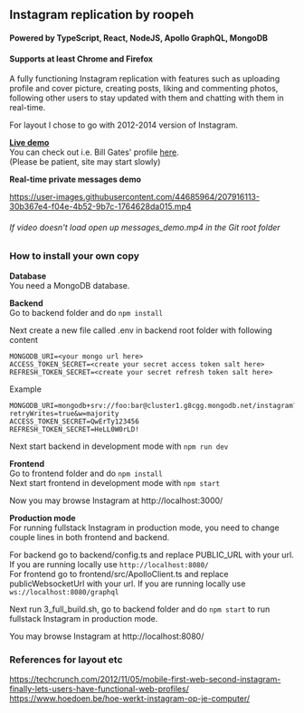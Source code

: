 ## Instagram replication by roopeh
#### Powered by TypeScript, React, NodeJS, Apollo GraphQL, MongoDB
#### Supports at least Chrome and Firefox

A fully functioning Instagram replication with features such as uploading profile and cover picture, creating posts,
liking and commenting photos, following other users to stay updated with them and chatting with them in real-time.

For layout I chose to go with 2012-2014 version of Instagram.

[**Live demo**](https://instagram-app-2022.fly.dev/)<br/>
You can check out i.e. Bill Gates' profile [here](https://instagram-app-2022.fly.dev/billgates).<br/>
(Please be patient, site may start slowly)

**Real-time private messages demo**

https://user-images.githubusercontent.com/44685964/207916113-30b367e4-f04e-4b52-9b7c-1764628da015.mp4

###### If video doesn't load open up messages_demo.mp4 in the Git root folder


### How to install your own copy
**Database**<br/>
You need a MongoDB database.

**Backend**<br/>
Go to backend folder and do `npm install`

Next create a new file called .env in backend root folder with following content
```
MONGODB_URI=<your mongo url here>
ACCESS_TOKEN_SECRET=<create your secret access token salt here>
REFRESH_TOKEN_SECRET=<create your secret refresh token salt here>
```
Example
```
MONGODB_URI=mongodb+srv://foo:bar@cluster1.g8cgg.mongodb.net/instagram?retryWrites=true&w=majority
ACCESS_TOKEN_SECRET=QwErTy123456
REFRESH_TOKEN_SECRET=HeLL0W0rLD!
```

Next start backend in development mode with `npm run dev`

**Frontend**<br/>
Go to frontend folder and do `npm install`<br/>
Next start frontend in development mode with `npm start`

Now you may browse Instagram at http://localhost:3000/

**Production mode**<br/>
For running fullstack Instagram in production mode, you need to change couple lines in both frontend and backend.

For backend go to backend/config.ts and replace PUBLIC_URL with your url. If you are running locally use `http://localhost:8080/`<br/>
For frontend go to frontend/src/ApolloClient.ts and replace publicWebsocketUrl with your url. If you are running locally use `ws://localhost:8080/graphql`

Next run 3_full_build.sh, go to backend folder and do `npm start` to run fullstack Instagram in production mode.

You may browse Instagram at http://localhost:8080/

### References for layout etc
https://techcrunch.com/2012/11/05/mobile-first-web-second-instagram-finally-lets-users-have-functional-web-profiles/ <br/>
https://www.hoedoen.be/hoe-werkt-instagram-op-je-computer/
